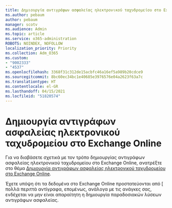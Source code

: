 ```yaml
---
title: Δημιουργία αντιγράφων ασφαλείας ηλεκτρονικού ταχυδρομείου στο Exchange Online
ms.author: pebaum
author: pebaum
manager: scotv
ms.audience: Admin
ms.topic: article
ms.service: o365-administration
ROBOTS: NOINDEX, NOFOLLOW
localization_priority: Priority
ms.collection: Adm_O365
ms.custom:
- "9002333"
- "4537"
ms.openlocfilehash: 3368f31c312de15acbfc46a16ef5a989b20cdce9
ms.sourcegitcommit: 8bc60ec34bc1e40685e3976576e04a2623f63a7c
ms.translationtype: HT
ms.contentlocale: el-GR
ms.lasthandoff: 04/15/2021
ms.locfileid: "51820574"
---
```

# <a name="backing-up-email-in-exchange-online"></a>Δημιουργία αντιγράφων ασφαλείας ηλεκτρονικού ταχυδρομείου στο Exchange Online

Για να διαβάσετε σχετικά με τον τρόπο δημιουργίας αντιγράφων ασφαλείας ηλεκτρονικού ταχυδρομείου στο Exchange Online, ανατρέξτε στο θέμα [Δημιουργία αντιγράφων ασφαλείας ηλεκτρονικού ταχυδρομείου στο Exchange Online](https://docs.microsoft.com/exchange/back-up-email).

Έχετε υπόψη ότι τα δεδομένα στο Exchange Online προστατεύονται από [ πολλά περιττά αντίγραφα, επομένως, ανάλογα με τις ανάγκες σας, ενδέχεται να μην είναι απαραίτητη η δημιουργία παραδοσιακών λύσεων αντιγράφων ασφαλείας.
